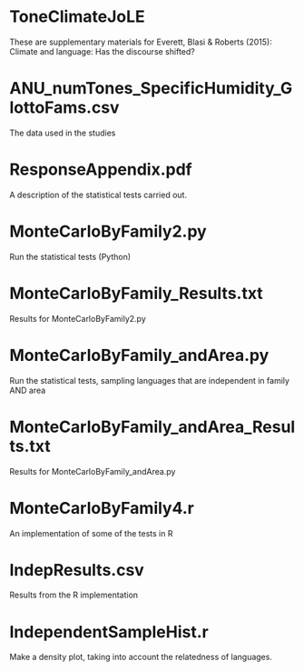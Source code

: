 # ToneClimateJoLE

These are supplementary materials for Everett, Blasi & Roberts (2015): Climate and language: Has the discourse shifted?

# ANU_numTones_SpecificHumidity_GlottoFams.csv
The data used in the studies

# ResponseAppendix.pdf
A description of the statistical tests carried out.

# MonteCarloByFamily2.py
Run the statistical tests (Python)

# MonteCarloByFamily_Results.txt
Results for MonteCarloByFamily2.py

# MonteCarloByFamily_andArea.py
Run the statistical tests, sampling languages that are independent in family AND area

# MonteCarloByFamily_andArea_Results.txt
Results for MonteCarloByFamily_andArea.py


# MonteCarloByFamily4.r
An implementation of some of the tests in R
# IndepResults.csv
Results from the R implementation

# IndependentSampleHist.r
Make a density plot, taking into account the relatedness of languages.
